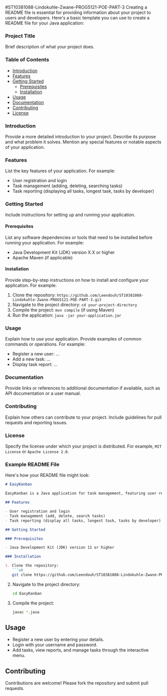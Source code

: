 #ST10381088-Lindokuhle-Zwane-PROG5121-POE-PART-3
Creating a README file is essential for providing information about your project to users and developers. Here's a basic template you can use to create a README file for your Java application:

### Project Title

Brief description of what your project does.

### Table of Contents

- [Introduction](#introduction)
- [Features](#features)
- [Getting Started](#getting-started)
  - [Prerequisites](#prerequisites)
  - [Installation](#installation)
- [Usage](#usage)
- [Documentation](#documentation)
- [Contributing](#contributing)
- [License](#license)

### Introduction

Provide a more detailed introduction to your project. Describe its purpose and what problem it solves. Mention any special features or notable aspects of your application.

### Features

List the key features of your application. For example:
- User registration and login
- Task management (adding, deleting, searching tasks)
- Task reporting (displaying all tasks, longest task, tasks by developer)

### Getting Started

Include instructions for setting up and running your application.

#### Prerequisites

List any software dependencies or tools that need to be installed before running your application. For example:
- Java Development Kit (JDK) version X.X or higher
- Apache Maven (if applicable)

#### Installation

Provide step-by-step instructions on how to install and configure your application. For example:
1. Clone the repository: `https://github.com/Leendouh/ST10381088-Lindokuhle-Zwane-PROG5121-POE-PART-3.git`
2. Navigate to the project directory: `cd your-project-directory`
3. Compile the project: `mvn compile` (if using Maven)
4. Run the application: `java -jar your-application.jar`

### Usage

Explain how to use your application. Provide examples of common commands or operations. For example:
- Register a new user: ...
- Add a new task: ...
- Display task report: ...

### Documentation

Provide links or references to additional documentation if available, such as API documentation or a user manual.

### Contributing

Explain how others can contribute to your project. Include guidelines for pull requests and reporting issues.

### License

Specify the license under which your project is distributed. For example, `MIT License` or `Apache License 2.0`.

### Example README File

Here's how your README file might look:

```markdown
# EasyKanban

EasyKanban is a Java application for task management, featuring user registration, login functionality, and task management capabilities.

## Features

- User registration and login
- Task management (add, delete, search tasks)
- Task reporting (display all tasks, longest task, tasks by developer)

## Getting Started

### Prerequisites

- Java Development Kit (JDK) version 11 or higher

### Installation

1. Clone the repository:
   ```sh
   git clone https://github.com/Leendouh/ST10381088-Lindokuhle-Zwane-PROG5121-POE-PART-3.git
   ```
2. Navigate to the project directory:
   ```sh
   cd EasyKanban
   ```
3. Compile the project:
   ```sh
   javac *.java
   ```

## Usage

- Register a new user by entering your details.
- Login with your username and password.
- Add tasks, view reports, and manage tasks through the interactive menu.

## Contributing

Contributions are welcome! Please fork the repository and submit pull requests.

```
